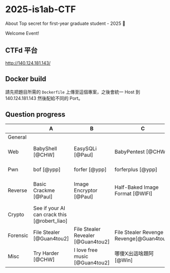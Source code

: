 # 2025-is1ab-CTF
About Top secret for first-year graduate student - 2025 🥷


Welcome Event!


## CTFd 平台

http://140.124.181.143/

## Docker build

請先把題目所需的 `Dockerfile` 上傳至這個專案，之後會統一 Host 到 140.124.181.143 然後配給不同的 Port。

## Question progress


|          | A | B | C | D | E | F | G|
| --- | --- | --- | --- | --- | --- | --- |---|
| General  |        |     |      |      |      | |
| Web      | BabyShell [@CHW]  | EasySQLi [@Paul] | BabyPentest [@CHW] |   404 J0b B4nk [@CHW]   |      |      |  |
| Pwn      | bof [@ypp] | forfer [@ypp] | forferplus [@ypp] | memo [@ypp] | treasure [@ypp] | zero [@ypp] ||
| Reverse  | Basic Crackme [@Paul] | Image Encryptor [@Paul] | Half-Baked Image Format [@WIFI] | Cat the Flag [@Adb2]  | Eating some binary 🦄 [@Adb2] | Baby Reverse [@Adb2]  ||
| Crypto   | See if your AI can crack this [@robert_liao]  |   |   |   |   ||
| Forensic | File Stealer [@Guan4tou2]  | File Stealer Revealer [@Guan4tou2]  | File Stealer Revenge Revenge[@Guan4tou2]  |   |   ||
| Misc     | Try Harder [@CHW] | I love free music [@Guan4tou2]  | 哪傻X出這啥題阿[@Win] | Information Security [@HeyMrSalt] |   ||
